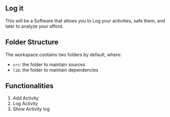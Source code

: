 ## Log it

This will be a Software that allows you to Log your activities, safe them, and later to analyze your afford.

## Folder Structure

The workspace contains two folders by default, where:

- `src`: the folder to maintain sources
- `lib`: the folder to maintain dependencies

## Functionalities

1. Add Activity
2. Log Activity
3. Show Activity log


